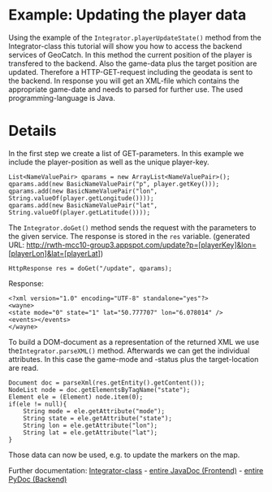 # Example: Updating the player data #

Using the example of the `Integrator.playerUpdateState()` method from the Integrator-class this tutorial will show you how to access the backend services of GeoCatch. In this method the current position of the player is transfered to the backend. Also the game-data plus the target position are updated. Therefore a HTTP-GET-request including the geodata is sent to the backend. In response you will get an XML-file which contains the appropriate game-date and needs to parsed for further use. The used programming-language is Java.

# Details #

In the first step we create a list of GET-parameters. In this example we include the player-position as well as the unique player-key.

```
List<NameValuePair> qparams = new ArrayList<NameValuePair>();
qparams.add(new BasicNameValuePair("p", player.getKey()));
qparams.add(new BasicNameValuePair("lon", String.valueOf(player.getLongitude())));
qparams.add(new BasicNameValuePair("lat", String.valueOf(player.getLatitude())));
```

The `Integrator.doGet()` method sends the request with the parameters to the given service. The response is stored in the `res` variable. (generated URL: http://rwth-mcc10-group3.appspot.com/update?p=[playerKey]&lon=[playerLon]&lat=[playerLat])

```
HttpResponse res = doGet("/update", qparams);
```

Response:

```
<?xml version="1.0" encoding="UTF-8" standalone="yes"?>
<wayne>
<state mode="0" state="1" lat="50.777707" lon="6.078014" />
<events></events>
</wayne>
```

To build a DOM-document as a representation of the returned XML we use the`Integrator.parseXML()` method. Afterwards we can get the individual attributes. In this case the game-mode and -status plus the target-location are read.

```
Document doc = parseXml(res.getEntity().getContent());      	
NodeList node = doc.getElementsByTagName("state");
Element ele = (Element) node.item(0);
if(ele != null){
    String mode = ele.getAttribute("mode");
    String state = ele.getAttribute("state");
    String lon = ele.getAttribute("lon");
    String lat = ele.getAttribute("lat");
}
```

Those data can now be used, e.g. to update the markers on the map.

Further documentation:
[Integrator-class](http://rwth-mcc10-group3.googlecode.com/svn/trunk/GeoCatch/GeoCatchApp/doc/com/rwthmcc3/Integrator.html) - [entire JavaDoc (Frontend)](http://rwth-mcc10-group3.googlecode.com/svn/trunk/GeoCatch/GeoCatchApp/doc/index.html) - [entire PyDoc (Backend)](http://rwth-mcc10-group3.googlecode.com/svn/trunk/GeoCatch/engine_doc/frames.html)